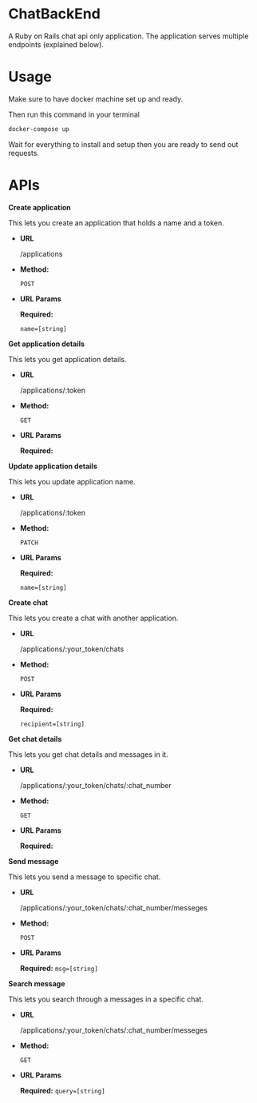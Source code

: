 # ChatBackEnd
A Ruby on Rails chat api only application. The application serves multiple endpoints (explained below).
# Usage
Make sure to have docker machine set up and ready.

Then run this command in your terminal
```bash
docker-compose up
```

Wait for everything to install and setup then you are ready to send out requests.

# APIs

**Create application**

  This lets you create an application that holds a name and a token.

* **URL**

  /applications
  
* **Method:**

   `POST` 
  
*  **URL Params**

   **Required:**
 
   `name=[string]`
   
**Get application details**

  This lets you get application details.

* **URL**

  /applications/:token
  
* **Method:**

   `GET` 
  
*  **URL Params**

   **Required:**
   
**Update application details**

  This lets you update application name.

* **URL**

  /applications/:token
  
* **Method:**

   `PATCH` 
  
*  **URL Params**

   **Required:**
 
   `name=[string]`
   
**Create chat**

  This lets you create a chat with another application.

* **URL**

  /applications/:your_token/chats
  
* **Method:**

   `POST` 
  
*  **URL Params**

   **Required:**
 
   `recipient=[string]`
   
**Get chat details**

  This lets you get chat details and messages in it.

* **URL**

  /applications/:your_token/chats/:chat_number
  
* **Method:**

   `GET` 
  
*  **URL Params**

   **Required:**
   
**Send message**

  This lets you send a message to specific chat.

* **URL**

  /applications/:your_token/chats/:chat_number/messeges
  
* **Method:**

   `POST` 
  
*  **URL Params**

   **Required:**
   `msg=[string]`
   
**Search message**

  This lets you search through a messages in a specific chat.

* **URL**

  /applications/:your_token/chats/:chat_number/messeges
  
* **Method:**

   `GET` 
  
*  **URL Params**

   **Required:**
   `query=[string]`

  
